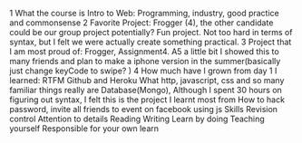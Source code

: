 1 What the course is
	Intro to Web: Programming, industry, good practice and commonsense
2 Favorite Project: Frogger (4), the other candidate could be our group project potentially?
	Fun project. Not too hard in terms of syntax, but I felt we were actually create something practical. 
3 Project that I am most proud of: Frogger, Assignment4. A5 a little bit
	I showed this to many friends and plan to make a iphone version in the summer(basically just change keyCode to swipe? )
4 How much have I grown from day 1
	I learned: 
	RTFM
	Github and Heroku
	What http, javascript, css and so many familiar things really are
	Database(Mongo), Although I spent 30 hours on figuring out syntax, I felt this is the project I learnt most from
	How to hack password, invite all friends to event on facebook using js
Skills 
	Revision control
	Attention to details
	Reading 
	Writing
	Learn by doing
	Teaching yourself
	Responsible for your own learn
